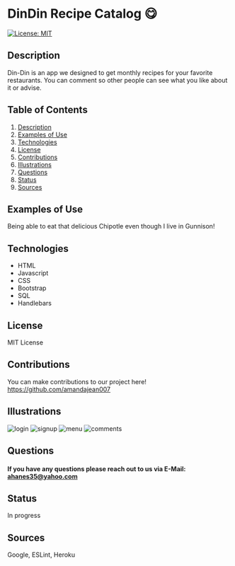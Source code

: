 # DinDin Recipe Catalog 😋
[![License: MIT](https://img.shields.io/badge/License-MIT-yellow.svg)](https://opensource.org/licenses/MIT)
## Description <a name="description"></a>
Din-Din is an app we designed to get monthly recipes for your favorite restaurants. You can comment so other people can see what you like about it or advise.
## Table of Contents
1. [Description](#description)
2. [Examples of Use](#examples)
3. [Technologies](#technologies)
4. [License](#license)
5. [Contributions](#contributions)
6. [Illustrations](#illustrations)
7. [Questions](#questions)
8. [Status](#status)
9. [Sources](#sources)
## Examples of Use <a name="examples"></a>
Being able to eat that delicious Chipotle even though I live in Gunnison!
## Technologies <a name="technologies"></a>
  - HTML
  - Javascript
  - CSS
  - Bootstrap
  - SQL
  - Handlebars
## License <a name="license"></a>
MIT License
## Contributions <a name="contributions"></a>
 You can make contributions to our project here!
 https://github.com/amandajean007
## Illustrations <a name="illustrations"></a>
![login](https://user-images.githubusercontent.com/85036414/136641054-7e4dc776-92b5-471b-87a7-0ecd99ae8803.PNG)
![signup](https://user-images.githubusercontent.com/85036414/136641111-ca440f50-7b61-4468-ab92-2389d704cee0.PNG)
![menu](https://user-images.githubusercontent.com/85036414/136641115-7e45a874-4e59-4440-89e6-3657b19ebb0d.PNG)
![comments](https://user-images.githubusercontent.com/85036414/136641201-9c07b863-4e2d-4f58-96d0-2f4ae85a0595.PNG)
## Questions <a name="questions"></a>
#### If you have any questions please reach out to us via E-Mail: ahanes35@yahoo.com
## Status <a name="status"></a>
In progress
## Sources <a name="sources"></a>
Google, ESLint, Heroku
